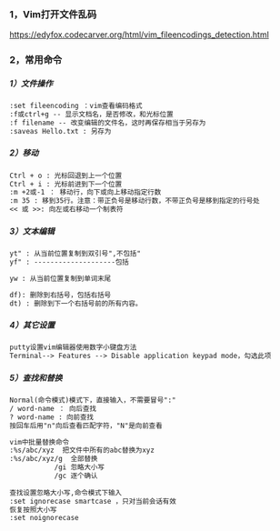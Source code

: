 ### 1，Vim打开文件乱码

https://edyfox.codecarver.org/html/vim_fileencodings_detection.html

### 2，常用命令

##### 1）文件操作

```txt
:set fileencoding ：vim查看编码格式
:f或ctrl+g -- 显示文档名，是否修改，和光标位置
:f filename -- 改变编辑的文件名，这时再保存相当于另存为
:saveas Hello.txt : 另存为
```

##### 2）移动

```txt
Ctrl + o : 光标回退到上一个位置
Ctrl + i : 光标前进到下一个位置
:m +2或-1 ： 移动行，向下或向上移动指定行数
:m 35 : 移到35行。注意：带正负号是移动行数，不带正负号是移到指定的行号处
<< 或 >>: 向左或右移动一个制表符
```

##### 3）文本编辑

```txt
yt" : 从当前位置复制到双引号",不包括"
yf" : --------------------包括

yw : 从当前位置复制到单词末尾

df): 删除到右括号，包括右括号
dt) : 删除到下一个右括号前的所有内容。
```

##### 4）其它设置

```txt
putty设置vim编辑器使用数字小键盘方法
Terminal--> Features --> Disable application keypad mode，勾选此项
```

##### 5）查找和替换

```txt
Normal(命令模式)模式下，直接输入，不需要冒号":"
/ word-name ： 向后查找
? word-name : 向前查找
按回车后用"n"向后查看匹配字符，"N"是向前查看

vim中批量替换命令
:%s/abc/xyz  把文件中所有的abc替换为xyz
:%s/abc/xyz/g  全部替换
           /gi 忽略大小写
           /gc 逐个确认
           
查找设置忽略大小写,命令模式下输入
:set ignorecase smartcase ，只对当前会话有效
恢复按照大小写
:set noignorecase
```



